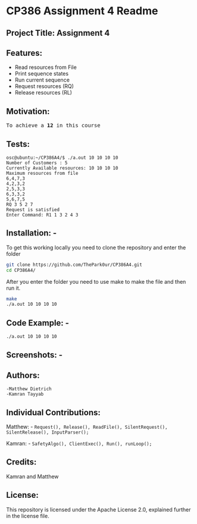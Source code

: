 # CP386 Assignment 4 Readme

## Project Title: Assignment 4

## Features: 
* Read resources from File
* Print sequence states
* Run current sequence
* Request resources (RQ)
* Release resources (RL)

## Motivation: 
<pre>To achieve a <b>12</b> in this course</pre>

## Tests:
	osc@ubuntu:~/CP386A4/$ ./a.out 10 10 10 10
    Number of Customers : 5
    Currently Available resources: 10 10 10 10
    Maximum resources from file
    6,4,7,3
    4,2,3,2
    2,5,3,3
    6,3,3,2
    5,6,7,5
    RQ 3 5 2 7
    Request is satisfied
    Enter Command: R1 1 3 2 4 3
## Installation: -
To get this working locally you need to clone the repository and enter the folder
```bash
git clone https://github.com/ThePark0ur/CP386A4.git
cd CP386A4/
```
After you enter the folder you need to use make to make the file and then run it.
```bash
make
./a.out 10 10 10 10
```

## Code Example: -
```bash
./a.out 10 10 10 10
```
## Screenshots: -

## Authors:
```
-Matthew Dietrich
-Kamran Tayyab
```

## Individual Contributions:
Matthew: - ```Request(), Release(), ReadFile(), SilentRequest(), SilentRelease(), InputParser();```

Kamran: - ```SafetyAlgo(), ClientExec(), Run(), runLoop();```

## Credits:
Kamran and Matthew

## License:
This repository is licensed under the Apache License 2.0, explained further in the license file.
